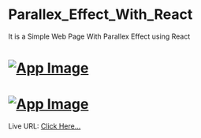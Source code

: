 # Parallex_Effect_With_React
It is a Simple Web Page With Parallex Effect using React

# [![App Image](https://github.com/AakashTheDev/Images/blob/ae5464af67d8f1f2af5053ad8da13ee251639caa/Landing%20Page.png)](https://devaakashportfolio.w3spaces.com)

# [![App Image](https://github.com/AakashTheDev/Images/blob/ae5464af67d8f1f2af5053ad8da13ee251639caa/Contact%20Us.png)](https://devaakashportfolio.w3spaces.com)
  
Live URL: <a href="https://precious-bunny-16cbc4.netlify.app/" target="_blank">Click Here...</a>
